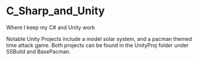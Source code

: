 # C_Sharp_and_Unity
Where I keep my C# and Unity work

Notable Unity Projects include a model solar system,
and a pacman themed time attack game. Both projects can be found in the UnityProj folder under SSBuild and BasePacman.
